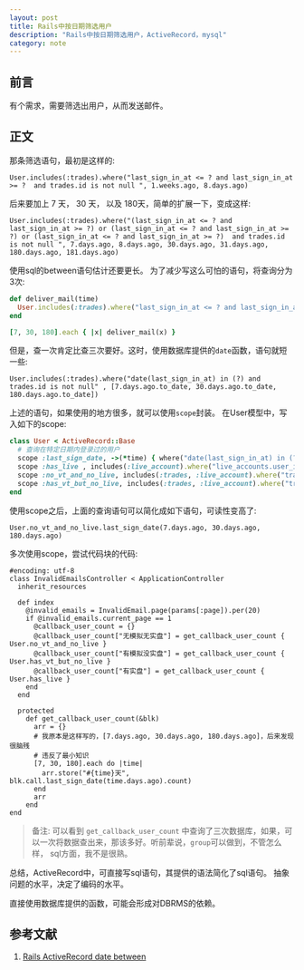 ```yaml
---
layout: post
title: Rails中按日期筛选用户
description: "Rails中按日期筛选用户，ActiveRecord，mysql"
category: note
---
```


## 前言

有个需求，需要筛选出用户，从而发送邮件。

## 正文

那条筛选语句，最初是这样的: 

    User.includes(:trades).where("last_sign_in_at <= ? and last_sign_in_at >= ?  and trades.id is not null ", 1.weeks.ago, 8.days.ago)

后来要加上 7 天， 30 天， 以及 180天，简单的扩展一下，变成这样: 

    User.includes(:trades).where("(last_sign_in_at <= ? and last_sign_in_at >= ?) or (last_sign_in_at <= ? and last_sign_in_at >= ?) or (last_sign_in_at <= ? and last_sign_in_at >= ?)  and trades.id is not null ", 7.days.ago, 8.days.ago, 30.days.ago, 31.days.ago, 180.days.ago, 181.days.ago)

使用sql的between语句估计还要更长。 为了减少写这么可怕的语句，将查询分为3次: 

```ruby
def deliver_mail(time)
  User.includes(:trades).where("last_sign_in_at <= ? and last_sign_in_at >= ?  and trades.id is not nul ", time.days.ago,  (time+1).days.ago) 
end

[7, 30, 180].each { |x| deliver_mail(x) }
```

但是，查一次肯定比查三次要好。这时，使用数据库提供的`date`函数，语句就短一些: 

    User.includes(:trades).where("date(last_sign_in_at) in (?) and trades.id is not null" , [7.days.ago.to_date, 30.days.ago.to_date, 180.days.ago.to_date])

上述的语句，如果使用的地方很多，就可以使用`scope`封装。 在User模型中，写入如下的scope: 

```ruby
class User < ActiveRecord::Base
  # 查询在特定日期内登录过的用户
  scope :last_sign_date, ->(*time) { where("date(last_sign_in_at) in (?)" ,time.map {|d| d.to_date } ) }
  scope :has_live , includes(:live_account).where("live_accounts.user_id is not null")
  scope :no_vt_and_no_live, includes(:trades, :live_account).where("trades.id is null and live_accounts.user_id is null")
  scope :has_vt_but_no_live, includes(:trades, :live_account).where("trades.id is not null and live_accounts.user_id is null")
end
```

使用scope之后，上面的查询语句可以简化成如下语句，可读性变高了: 

    User.no_vt_and_no_live.last_sign_date(7.days.ago, 30.days.ago, 180.days.ago)

多次使用scope，尝试代码块的代码: 

```
#encoding: utf-8
class InvalidEmailsController < ApplicationController
  inherit_resources

  def index
    @invalid_emails = InvalidEmail.page(params[:page]).per(20)
    if @invalid_emails.current_page == 1
      @callback_user_count = {} 
      @callback_user_count["无模拟无实盘"] = get_callback_user_count { User.no_vt_and_no_live }
      @callback_user_count["有模拟没实盘"] = get_callback_user_count { User.has_vt_but_no_live }
      @callback_user_count["有实盘"] = get_callback_user_count { User.has_live }
    end
  end
  
  protected
    def get_callback_user_count(&blk)
      arr = {}
      # 我原本是这样写的，[7.days.ago, 30.days.ago, 180.days.ago]，后来发现很脑残
      # 违反了最小知识
      [7, 30, 180].each do |time|
        arr.store("#{time}天", blk.call.last_sign_date(time.days.ago).count)
      end
      arr
    end
end
```

> 备注: 可以看到 `get_callback_user_count` 中查询了三次数据库，如果，可以一次将数据查出来，那该多好。听前辈说，`group`可以做到，不管怎么样，
> sql方面，我不是很熟。

总结，ActiveRecord中，可直接写sql语句，其提供的语法简化了sql语句。 抽象问题的水平，决定了编码的水平。

直接使用数据库提供的函数，可能会形成对DBRMS的依赖。

## 参考文献

1. [Rails ActiveRecord date between](http://stackoverflow.com/questions/2381718/rails-activerecord-date-between)
